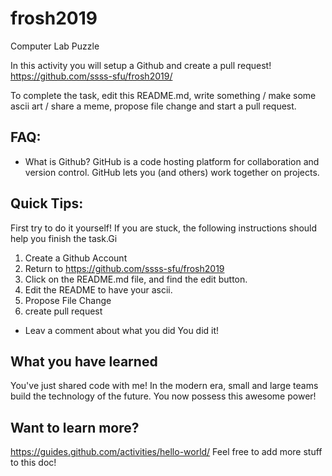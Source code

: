 # frosh2019
Computer Lab Puzzle

In this activity you will setup a Github and create a pull request!
https://github.com/ssss-sfu/frosh2019/

To complete the task, edit this README.md, write something / make some ascii art / share a meme, propose file change and start a pull request. 

## FAQ:
- What is Github?
GitHub is a code hosting platform for collaboration and version control.
GitHub lets you (and others) work together on projects.

## Quick Tips: 
First try to do it yourself! If you are stuck, the following instructions should help you finish the task.Gi
1. Create a Github Account
2. Return to https://github.com/ssss-sfu/frosh2019
3. Click on the README.md file, and find the edit button. 
4. Edit the README to have your ascii.
5. Propose File Change 
6. create pull request
 - Leav a comment about what you did
 You did it! 
 
 ## What you have learned
 You've just shared code with me! In the modern era, small and large teams build the technology of the future. You now possess this awesome power!

## Want to learn more? 

https://guides.github.com/activities/hello-world/ 
Feel free to add more stuff to this doc! 
